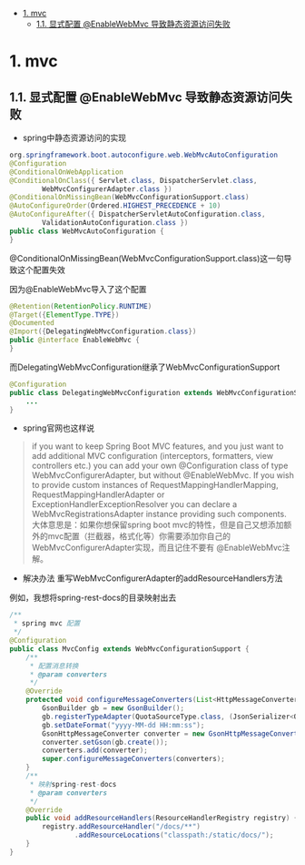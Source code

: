 
<!-- TOC -->

- [1. mvc](#1-mvc)
    - [1.1. 显式配置 @EnableWebMvc 导致静态资源访问失败](#11-显式配置-enablewebmvc-导致静态资源访问失败)

<!-- /TOC -->
# 1. mvc
## 1.1. 显式配置 @EnableWebMvc 导致静态资源访问失败
+ spring中静态资源访问的实现
```java
org.springframework.boot.autoconfigure.web.WebMvcAutoConfiguration
@Configuration
@ConditionalOnWebApplication
@ConditionalOnClass({ Servlet.class, DispatcherServlet.class,
		WebMvcConfigurerAdapter.class })
@ConditionalOnMissingBean(WebMvcConfigurationSupport.class)
@AutoConfigureOrder(Ordered.HIGHEST_PRECEDENCE + 10)
@AutoConfigureAfter({ DispatcherServletAutoConfiguration.class,
		ValidationAutoConfiguration.class })
public class WebMvcAutoConfiguration {
}
```
@ConditionalOnMissingBean(WebMvcConfigurationSupport.class)这一句导致这个配置失效

因为@EnableWebMvc导入了这个配置
```java
@Retention(RetentionPolicy.RUNTIME)
@Target({ElementType.TYPE})
@Documented
@Import({DelegatingWebMvcConfiguration.class})
public @interface EnableWebMvc {
}
```
而DelegatingWebMvcConfiguration继承了WebMvcConfigurationSupport
```java
@Configuration
public class DelegatingWebMvcConfiguration extends WebMvcConfigurationSupport {
    ...
}
```

+ spring官网也这样说
> if you want to keep Spring Boot MVC features, and you just want to add additional MVC configuration (interceptors, formatters, view controllers etc.) you can add your own @Configuration class of type WebMvcConfigurerAdapter, but without @EnableWebMvc. If you wish to provide custom instances of RequestMappingHandlerMapping, RequestMappingHandlerAdapter or ExceptionHandlerExceptionResolver you can declare a WebMvcRegistrationsAdapter instance providing such components.
大体意思是：如果你想保留spring boot mvc的特性，但是自己又想添加额外的mvc配置（拦截器，格式化等）你需要添加你自己的WebMvcConfigurerAdapter实现，而且记住不要有 @EnableWebMvc注解。


+ 解决办法
重写WebMvcConfigurerAdapter的addResourceHandlers方法

例如，我想将spring-rest-docs的目录映射出去
```java
/**
 * spring mvc 配置
 */
@Configuration
public class MvcConfig extends WebMvcConfigurationSupport {
    /**
     * 配置消息转换
     * @param converters
     */
    @Override
    protected void configureMessageConverters(List<HttpMessageConverter<?>> converters) {
        GsonBuilder gb = new GsonBuilder();
        gb.registerTypeAdapter(QuotaSourceType.class, (JsonSerializer<QuotaSourceType>) (quotaSourceType, type, jsonSerializationContext) -> new JsonPrimitive(quotaSourceType.getDes()));
        gb.setDateFormat("yyyy-MM-dd HH:mm:ss");
        GsonHttpMessageConverter converter = new GsonHttpMessageConverter();
        converter.setGson(gb.create());
        converters.add(converter);
        super.configureMessageConverters(converters);
    }
    /**
     * 映射spring-rest-docs
     * @param converters
     */
    @Override
    public void addResourceHandlers(ResourceHandlerRegistry registry) {
        registry.addResourceHandler("/docs/**")
                .addResourceLocations("classpath:/static/docs/");
    }
}
```